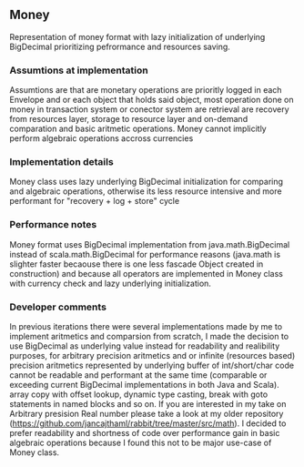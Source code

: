 ## Money

Representation of money format with lazy initialization of underlying BigDecimal prioritizing pefrormance and resources saving.

### Assumtions at implementation

Assumtions are that are monetary operations are prioritly logged in each Envelope and or each object that holds said object, most operation done on money in transaction system or conector system are retrieval are recovery from resources layer, storage to resource layer and on-demand comparation and basic aritmetic operations. Money cannot implicitly perform algebraic operations accross currencies

### Implementation details

Money class uses lazy underlying BigDecimal initialization for comparing and algebraic operations, otherwise its less resource intensive and more performant for "recovery + log + store" cycle

### Performance notes

Money format uses BigDecimal implementation from java.math.BigDecimal instead of scala.math.BigDecimal for performance reasons (java.math is slighter faster becaouse there is one less fascade Object created in construction) and because all operators are implemented in Money class with currency check and lazy underlying initialization.

### Developer comments

In previous iterations there were several implementations made by me to implement aritmetics and comparsion from scratch, I made the decision to use BigDecimal as underlying value instead for readability and realibility purposes, for arbitrary precision aritmetics and or infinite (resources based) precision aritmetics represented by underlying buffer of int/short/char code cannot be readable and performant at the same time (comparable or exceeding current BigDecimal implementations in both Java and Scala). array copy with offset lookup, dynamic type casting, break with goto statements in named blocks and so on. If you are interested in my take on Arbitrary presision Real number please take a look at my older repository (https://github.com/jancajthaml/rabbit/tree/master/src/math). I decided to prefer readability and shortness of code over performance gain in basic algebraic operations because I found this not to be major use-case of Money class.
